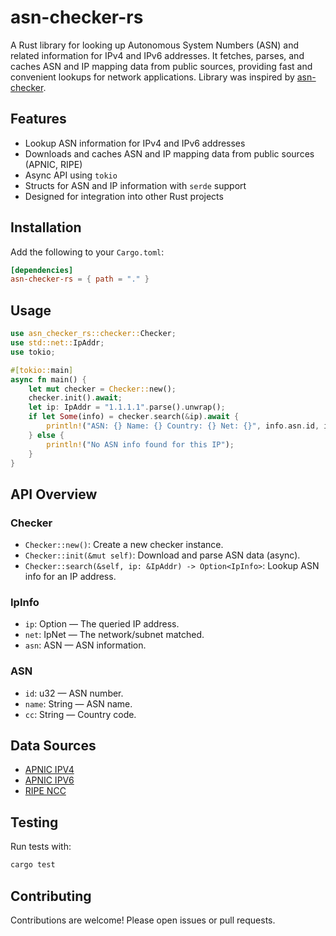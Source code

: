 # asn-checker-rs

A Rust library for looking up Autonomous System Numbers (ASN) and related information for IPv4 and IPv6 addresses.
It fetches, parses, and caches ASN and IP mapping data from public sources, providing fast and convenient lookups for network applications.
Library was inspired by [asn-checker](https://github.com/ArcHound/asn-check).

## Features
- Lookup ASN information for IPv4 and IPv6 addresses
- Downloads and caches ASN and IP mapping data from public sources (APNIC, RIPE)
- Async API using `tokio`
- Structs for ASN and IP information with `serde` support
- Designed for integration into other Rust projects

## Installation
Add the following to your `Cargo.toml`:

```toml
[dependencies]
asn-checker-rs = { path = "." }
```

## Usage

```rust
use asn_checker_rs::checker::Checker;
use std::net::IpAddr;
use tokio;

#[tokio::main]
async fn main() {
    let mut checker = Checker::new();
    checker.init().await;
    let ip: IpAddr = "1.1.1.1".parse().unwrap();
    if let Some(info) = checker.search(&ip).await {
        println!("ASN: {} Name: {} Country: {} Net: {}", info.asn.id, info.asn.name, info.asn.cc, info.net);
    } else {
        println!("No ASN info found for this IP");
    }
}
```

## API Overview

### Checker
- `Checker::new()`: Create a new checker instance.
- `Checker::init(&mut self)`: Download and parse ASN data (async).
- `Checker::search(&self, ip: &IpAddr) -> Option<IpInfo>`: Lookup ASN info for an IP address.

### IpInfo
- `ip`: Option<IpAddr> — The queried IP address.
- `net`: IpNet — The network/subnet matched.
- `asn`: ASN — ASN information.

### ASN
- `id`: u32 — ASN number.
- `name`: String — ASN name.
- `cc`: String — Country code.

## Data Sources
- [APNIC IPV4](https://thyme.apnic.net/current/data-raw-table)
- [APNIC IPV6](https://thyme.apnic.net/current/ipv6-raw-table)
- [RIPE NCC](https://ftp.ripe.net/ripe/asnames/asn.txt)

## Testing
Run tests with:

```sh
cargo test
```

## Contributing
Contributions are welcome! Please open issues or pull requests.


